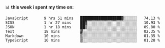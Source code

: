 📊 **this week i spent my time on:**
<!--START_SECTION:waka-->

```text
JavaScript       9 hrs 51 mins   ██████████████████▓░░░░░░   74.13 %
SCSS             1 hr 27 mins    ██▓░░░░░░░░░░░░░░░░░░░░░░   10.93 %
JSON             1 hr 18 mins    ██▒░░░░░░░░░░░░░░░░░░░░░░   09.80 %
Text             18 mins         ▓░░░░░░░░░░░░░░░░░░░░░░░░   02.35 %
Markdown         10 mins         ▒░░░░░░░░░░░░░░░░░░░░░░░░   01.35 %
TypeScript       10 mins         ▒░░░░░░░░░░░░░░░░░░░░░░░░   01.28 %
```

<!--END_SECTION:waka-->
